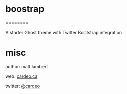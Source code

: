 # boostrap
========

A starter Ghost theme with Twitter Bootstrap integration

# misc

author: matt lambert

web: [cardeo.ca](http://cardeo.ca)

twitter: [@cardeo](http://twitter.com/cardeo)


